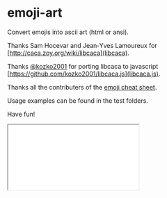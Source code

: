 # emoji-art
Convert emojis into ascii art (html or ansi).

Thanks Sam Hocevar and Jean-Yves Lamoureux for [http://caca.zoy.org/wiki/libcaca](libcaca).

Thanks [@kozko2001](https://github.com/kozko2001) for porting libcaca to javascript [https://github.com/kozko2001/libcaca.js](libcaca.js).

Thanks all the contributers of the [emoji cheat sheet](https://github.com/WebpageFX/emoji-cheat-sheet.com).

Usage examples can be found in the test folders.

Have fun!
<iframe src="smile.html"/>

